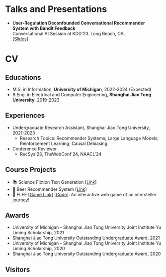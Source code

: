 # Talks and Presentations
* **User-Regulation Deconfounded Conversational Recommender System with Bandit Feedback** <br>
  Conversational AI Session at KDD'23. Long Beach, CA. <br>
  [[Slides](https://andree-9.github.io/docs/kdd23_slides.pdf)]

# CV
## Educations
* M.S. in Information, **University of Michigan**, 2022-2024 (Expected)
* B.Eng. in Electrical and Computer Engineering, **Shanghai Jiao Tong University**, 2019-2023

## Experiences
* Undergraduate Research Assistant, Shanghai Jiao Tong University, 2021-2023
  * Research Topics: Recommender Systems; Large Language Models; Reinforcement Learning; Causal Debiasing
* Conference Reviewer
  * RecSys'23, TheWebConf'24, NAACL'24

## Course Projects
* :books: Science Fiction Text Generation [[Link](https://github.com/Andree-9/SciFiGPT)]
* :beer: Beer Recommender System [[Link](https://github.com/Andree-9/BeerRec/)]
* :milky_way: FLEE [[Game Link](https://andree-9.github.io/FLEE/)] [[Code](https://github.com/Andree-9/FLEE)]: An interactive web game of an intersteller journey!

## Awards
* University of Michigan - Shanghai Jiao Tong University Joint Institute Yu Liming Scholarship, 2021
* Shanghai Jiao Tong University Outstanding Undergraduate Award, 2021
* University of Michigan - Shanghai Jiao Tong University Joint Institute Yu Liming Scholarship, 2020
* Shanghai Jiao Tong University Outstanding Undergraduate Award, 2020

## Visitors
<div style="text-align:left;">
<script type='text/javascript' id='clustrmaps' src='//cdn.clustrmaps.com/map_v2.js?cl=76cecb&w=400&t=tt&d=KYawSvUri0xviH0XUuFXADAU5jT8Jz6CcEo2-YUIe20&co=ffffff&cmo=feb43e&cmn=feb43e&ct=69bfbc'></script>
</div>
